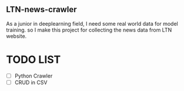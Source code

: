 LTN-news-crawler
----------

As a junior in deeplearning field, I need some real world data for model training.
so I make this project for collecting the news data from LTN website.

TODO LIST
=========
- [ ] Python Crawler
- [ ] CRUD in CSV
